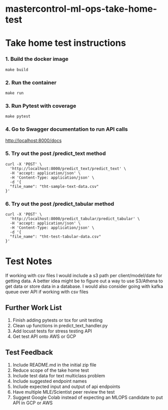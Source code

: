 # mastercontrol-ml-ops-take-home-test

# Take home test instructions


### 1. Build the docker image

```
make build
```

### 2. Run the container

```
make run 
```

### 3. Run Pytest with coverage
```
make pytest
```

### 4. Go to Swagger documentation to run API calls
[http://localhost:8000/docs](http://localhost:8000/docs)


### 5. Try out the post /predict_text method
```
curl -X 'POST' \
  'http://localhost:8000/predict_text/predict_text' \
  -H 'accept: application/json' \
  -H 'Content-Type: application/json' \
  -d '{
  "file_name": "tht-sample-text-data.csv"
}'
```

### 6. Try out the post /predict_tabular method
```
curl -X 'POST' \
  'http://localhost:8000/predict_tabular/predict_tabular' \
  -H 'accept: application/json' \
  -H 'Content-Type: application/json' \
  -d '{
  "file_name": "tht-test-tabular-data.csv"
}'
```

# Test Notes
If working with csv files I would include a s3 path per client/model/date for getting data.
A better idea might be to figure out a way to use S3/Athena to get data or store data in a database. 
I would also consider going with kafka queue over API if working with csv files


## Further Work List
1. Finish adding pytests or tox for unit testing
2. Clean up functions in predict_text_handler.py
3. Add locust tests for stress testing API
4. Get test API onto AWS or GCP

## Test Feedback

1. Include README.md in the initial zip file
2. Reduce scope of the take home test
3. Include test data for text multiclass problem
4. Include suggested endpoint names
5. Include expected input and output of api endpoints
6. Have multiple MLE/Scientist peer review the test
7. Suggest Google Colab instead of expecting an MLOPS candidate to put API in GCP or AWS 